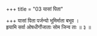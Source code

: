 +++
title = "03 यासां पिता"

+++
यासां पिता पर्जन्यो भूमिर्माता बभूव ।  
हृयामि सर्वा ओषधीर्गोजाताः सोम जिन्व ताः ॥ ३ ॥